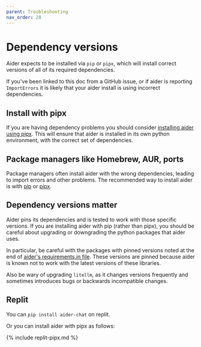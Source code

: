 ```yaml
---
parent: Troubleshooting
nav_order: 28
---
```


# Dependency versions

Aider expects to be installed via `pip` or `pipx`, which will install
correct versions of all of its required dependencies.

If you've been linked to this doc from a GitHub issue, 
or if aider is reporting `ImportErrors`
it is likely that your
aider install is using incorrect dependencies.

## Install with pipx

If you are having dependency problems you should consider
[installing aider using pipx](/docs/install/pipx.html).
This will ensure that aider is installed in its own python environment,
with the correct set of dependencies.

## Package managers like Homebrew, AUR, ports

Package managers often install aider with the wrong dependencies, leading
to import errors and other problems.
The recommended way to 
install aider is with 
[pip](/docs/install/install.html)
or
[pipx](/docs/install/pipx.html).

## Dependency versions matter

Aider pins its dependencies and is tested to work with those specific versions.
If you are installing aider with pip (rather than pipx),
you should be careful about upgrading or downgrading the python packages that
aider uses.

In particular, be careful with the packages with pinned versions 
noted at the end of
[aider's requirements.in file](https://github.com/paul-gauthier/aider/blob/main/requirements/requirements.in).
These versions are pinned because aider is known not to work with the
latest versions of these libraries.

Also be wary of upgrading `litellm`, as it changes versions frequently
and sometimes introduces bugs or backwards incompatible changes.

## Replit

You can `pip install aider-chat` on replit.

Or you can install aider with
pipx as follows:

{% include replit-pipx.md %}
